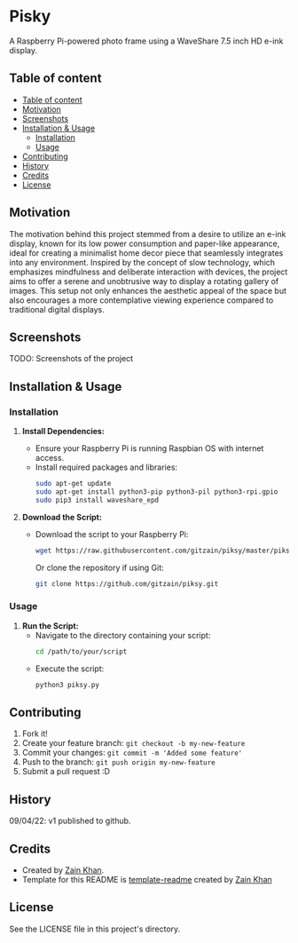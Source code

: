 # Pisky
A Raspberry Pi-powered photo frame using a WaveShare 7.5 inch HD e-ink display.

## Table of content
- [Table of content](#table-of-content)
- [Motivation](#motivation)
- [Screenshots](#screenshots)
- [Installation \& Usage](#installation--usage)
    - [Installation](#installation)
    - [Usage](#usage)
- [Contributing](#contributing)
- [History](#history)
- [Credits](#credits)
- [License](#license)

## Motivation
The motivation behind this project stemmed from a desire to utilize an e-ink display, known for its low power consumption and paper-like appearance, ideal for creating a minimalist home decor piece that seamlessly integrates into any environment. Inspired by the concept of slow technology, which emphasizes mindfulness and deliberate interaction with devices, the project aims to offer a serene and unobtrusive way to display a rotating gallery of images. This setup not only enhances the aesthetic appeal of the space but also encourages a more contemplative viewing experience compared to traditional digital displays.

## Screenshots
TODO: Screenshots of the project

## Installation & Usage
### Installation
1. **Install Dependencies:**
   - Ensure your Raspberry Pi is running Raspbian OS with internet access.
   - Install required packages and libraries:
     ```bash
     sudo apt-get update
     sudo apt-get install python3-pip python3-pil python3-rpi.gpio
     sudo pip3 install waveshare_epd
     ```

2. **Download the Script:**
   - Download the script to your Raspberry Pi:
     ```bash
     wget https://raw.githubusercontent.com/gitzain/piksy/master/piksy.py
     ```
     Or clone the repository if using Git:
     ```bash
     git clone https://github.com/gitzain/piksy.git
     ```

### Usage

1. **Run the Script:**
   - Navigate to the directory containing your script:
     ```bash
     cd /path/to/your/script
     ```
   - Execute the script:
     ```bash
     python3 piksy.py
     ```


## Contributing
1. Fork it!
2. Create your feature branch: `git checkout -b my-new-feature`
3. Commit your changes: `git commit -m 'Added some feature'`
4. Push to the branch: `git push origin my-new-feature`
5. Submit a pull request :D



## History
09/04/22: v1 published to github. 



## Credits
- Created by <a href="https://iamzain.com">Zain Khan</a>.
- Template for this README is <a href="https://github.com/gitzain/template-README">template-readme</a> created by <a href="https://iamzain.com">Zain Khan</a>



## License
See the LICENSE file in this project's directory.
